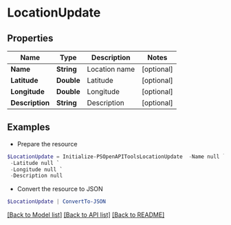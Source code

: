 # LocationUpdate
## Properties

Name | Type | Description | Notes
------------ | ------------- | ------------- | -------------
**Name** | **String** | Location name | [optional] 
**Latitude** | **Double** | Latitude | [optional] 
**Longitude** | **Double** | Longitude | [optional] 
**Description** | **String** | Description | [optional] 

## Examples

- Prepare the resource
```powershell
$LocationUpdate = Initialize-PSOpenAPIToolsLocationUpdate  -Name null `
 -Latitude null `
 -Longitude null `
 -Description null
```

- Convert the resource to JSON
```powershell
$LocationUpdate | ConvertTo-JSON
```

[[Back to Model list]](../README.md#documentation-for-models) [[Back to API list]](../README.md#documentation-for-api-endpoints) [[Back to README]](../README.md)

